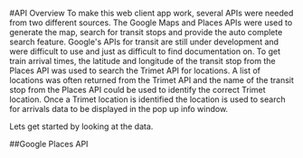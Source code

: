 #API Overview
To make this web client app work, several APIs were needed from two different
sources. The Google Maps and Places APIs were used to generate the map, search
for transit stops and provide the auto complete search feature. Google's
APIs for transit are still under development and were difficult to use and just
as difficult to find documentation on. To get train arrival times, the
latitude and longitude of the transit stop from the Places API was used to
search the Trimet API for locations. A list of locations was often returned
from the Trimet API and the name of the transit stop from the Places API could
be used to identify the correct Trimet location. Once a Trimet location is
identified the location is used to search for arrivals data to be displayed in
the pop up info window.

Lets get started by looking at the data.

##Google Places API
